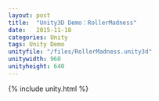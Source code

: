```yaml
---
layout: post
title:  "Unity3D Demo：RollerMadness"
date:   2015-11-18
categories: Unity
tags: Unity Demo
unityfile: "/files/RollerMadness.unity3d"
unitywidth: 960
unityheight: 640
---
```


{% include unity.html %}